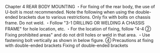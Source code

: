 Chapter 4
REAR BODY MOUNTING 
・For fixing of the rear body, the use of U-bolt is most recommended. Note the following when
using the double-ended brackets due to various restrictions. Only fix with bolts on chassis
frame. Do not weld.
・Follow "3-1 DRILLING OR WELDING A CHASSIS FRAME" for hole location, etc.
・For the location of fixing, follow "4-4 ② Fixing prohibited areas" and do not drill holes or weld
in that area.
・Use fastening bolt vertically as shown in below figure.
④ Precautions at fixing with double-ended brackets
Fixing of double-ended brackets